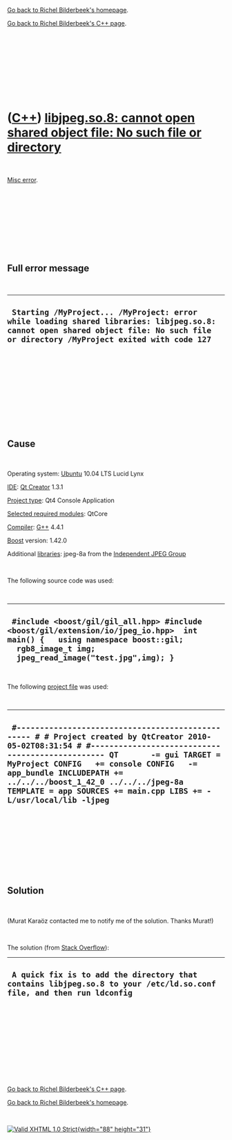 [Go back to Richel Bilderbeek's homepage](index.htm).

[Go back to Richel Bilderbeek's C++ page](Cpp.htm).

 

 

 

 

 

([C++](Cpp.htm)) [libjpeg.so.8: cannot open shared object file: No such file or directory](CppMiscErrorLibjpegSoCannotOpenSharedObjectFileNoSuchFileOrDirectory.htm)
====================================================================================================================================================================

 

[Misc error](CppMiscError.htm).

 

 

 

 

 

Full error message
------------------

 

  -------------------------------------------------------------------------------------------------------------------------------------------------------------------------------------
  ` Starting /MyProject... /MyProject: error while loading shared libraries: libjpeg.so.8: cannot open shared object file: No such file or directory /MyProject exited with code 127`
  -------------------------------------------------------------------------------------------------------------------------------------------------------------------------------------

 

 

 

 

 

 

Cause
-----

 

Operating system: [Ubuntu](http://www.ubuntu.com) 10.04 LTS Lucid Lynx

[IDE](CppIde.htm): [Qt Creator](CppQt.htm) 1.3.1

[Project type](CppQtProjectType.htm): Qt4 Console Application

[Selected required modules](CppQtCreatorSelectRequiredModules.png):
QtCore

[Compiler](CppCompiler.htm): [G++](CppGpp.htm) 4.4.1

[Boost](CppBoost.htm) version: 1.42.0

Additional [libraries](CppLibrary.htm): jpeg-8a from the [Independent
JPEG Group](http://www.ijg.org)

 

The following source code was used:

 

  ----------------------------------------------------------------------------------------------------------------------------------------------------------------------------------------
  ` #include <boost/gil/gil_all.hpp> #include <boost/gil/extension/io/jpeg_io.hpp>  int main() {   using namespace boost::gil;   rgb8_image_t img;   jpeg_read_image("test.jpg",img); }`
  ----------------------------------------------------------------------------------------------------------------------------------------------------------------------------------------

 

The following [project file](CppQtProjectFile.htm) was used:

 

  ------------------------------------------------------------------------------------------------------------------------------------------------------------------------------------------------------------------------------------------------------------------------------------------------------------------------------------------------------------------------
  ` #------------------------------------------------- # # Project created by QtCreator 2010-05-02T08:31:54 # #------------------------------------------------- QT       -= gui TARGET = MyProject CONFIG   += console CONFIG   -= app_bundle INCLUDEPATH += ../../../boost_1_42_0 ../../../jpeg-8a TEMPLATE = app SOURCES += main.cpp LIBS += -L/usr/local/lib -ljpeg`
  ------------------------------------------------------------------------------------------------------------------------------------------------------------------------------------------------------------------------------------------------------------------------------------------------------------------------------------------------------------------------

 

 

 

 

 

Solution
--------

 

(Murat Karaöz contacted me to notify me of the solution. Thanks Murat!)

 

The solution (from [Stack
Overflow](http://stackoverflow.com/questions/5545580/pil-libjpeg-so-8-cannot-open-shared-object-file-no-such-file-or-directory)):

  -----------------------------------------------------------------------------------------------------------------------
  ` A quick fix is to add the directory that contains libjpeg.so.8 to your /etc/ld.so.conf file, and then run ldconfig`
  -----------------------------------------------------------------------------------------------------------------------

 

 

 

 

 

 

[Go back to Richel Bilderbeek's C++ page](Cpp.htm).

[Go back to Richel Bilderbeek's homepage](index.htm).

 

[![Valid XHTML 1.0 Strict](valid-xhtml10.png){width="88"
height="31"}](http://validator.w3.org/check?uri=referer)
